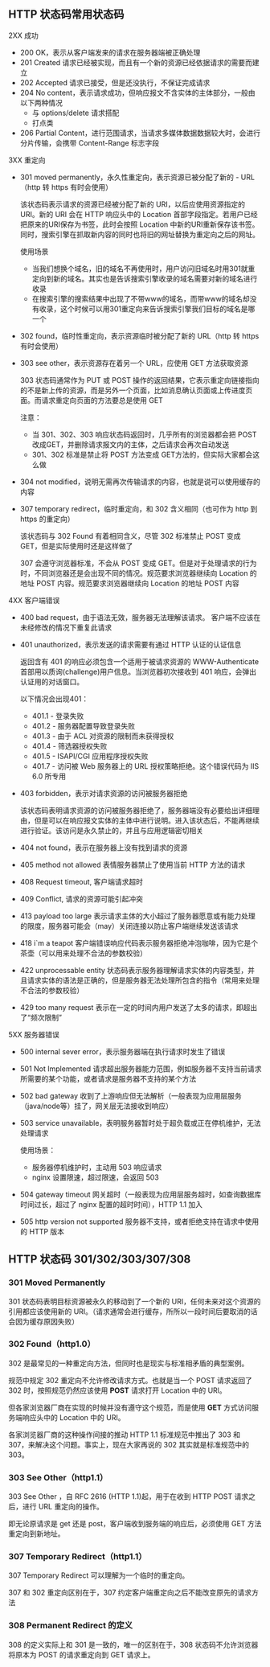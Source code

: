 ## HTTP 状态码常用状态码

2XX 成功

- 200 OK，表示从客户端发来的请求在服务器端被正确处理
- 201 Created 请求已经被实现，而且有一个新的资源已经依据请求的需要而建立
- 202 Accepted 请求已接受，但是还没执行，不保证完成请求
- 204 No content，表示请求成功，但响应报文不含实体的主体部分，一般由以下两种情况
    - 与 options/delete 请求搭配
    - 打点类
- 206 Partial Content，进行范围请求，当请求多媒体数据数据较大时，会进行分片传输，会携带 Content-Range 标志字段

3XX 重定向

- 301 moved permanently，永久性重定向，表示资源已被分配了新的 - URL （http 转 https 有时会使用）

    该状态码表示请求的资源已经被分配了新的 URI，以后应使用资源指定的 URI。新的 URI 会在 HTTP 响应头中的 Location 首部字段指定。若用户已经把原来的URI保存为书签，此时会按照 Location 中新的URI重新保存该书签。同时，搜索引擎在抓取新内容的同时也将旧的网址替换为重定向之后的网址。

    使用场景

    - 当我们想换个域名，旧的域名不再使用时，用户访问旧域名时用301就重定向到新的域名。其实也是告诉搜索引擎收录的域名需要对新的域名进行收录
    - 在搜索引擎的搜索结果中出现了不带www的域名，而带www的域名却没有收录，这个时候可以用301重定向来告诉搜索引擎我们目标的域名是哪一个


- 302 found，临时性重定向，表示资源临时被分配了新的 URL（http 转 https 有时会使用）
- 303 see other，表示资源存在着另一个 URL，应使用 GET 方法获取资源

    303 状态码通常作为 PUT 或 POST 操作的返回结果，它表示重定向链接指向的不是新上传的资源，而是另外一个页面，比如消息确认页面或上传进度页面。而请求重定向页面的方法要总是使用 GET
    
    注意：
    
    - 当 301、302、303 响应状态码返回时，几乎所有的浏览器都会把 POST 改成GET，并删除请求报文内的主体，之后请求会再次自动发送
    - 301、302 标准是禁止将 POST 方法变成 GET方法的，但实际大家都会这么做

- 304 not modified，说明无需再次传输请求的内容，也就是说可以使用缓存的内容
- 307 temporary redirect，临时重定向，和 302 含义相同（也可作为 http 到 https 的重定向）

    该状态码与 302 Found 有着相同含义，尽管 302 标准禁止 POST 变成 GET，但是实际使用时还是这样做了

    307 会遵守浏览器标准，不会从 POST 变成 GET。但是对于处理请求的行为时，不同浏览器还是会出现不同的情况。规范要求浏览器继续向 Location 的地址 POST 内容。规范要求浏览器继续向 Location 的地址 POST 内容

4XX 客户端错误

- 400 bad request，由于语法无效，服务器无法理解该请求。 客户端不应该在未经修改的情况下重复此请求
- 401 unauthorized，表示发送的请求需要有通过 HTTP 认证的认证信息

    返回含有 401 的响应必须包含一个适用于被请求资源的 WWW-Authenticate 首部用以质询(challenge)用户信息。当浏览器初次接收到 401 响应，会弹出认证用的对话窗口。
    
    以下情况会出现401：
    
    - 401.1 - 登录失败
    - 401.2 - 服务器配置导致登录失败
    - 401.3 - 由于 ACL 对资源的限制而未获得授权
    - 401.4 - 筛选器授权失败
    - 401.5 - ISAPI/CGI 应用程序授权失败
    - 401.7 - 访问被 Web 服务器上的 URL 授权策略拒绝。这个错误代码为 IIS 6.0 所专用

- 403 forbidden，表示对请求资源的访问被服务器拒绝

    该状态码表明请求资源的访问被服务器拒绝了，服务器端没有必要给出详细理由，但是可以在响应报文实体的主体中进行说明。进入该状态后，不能再继续进行验证。该访问是永久禁止的，并且与应用逻辑密切相关

- 404 not found，表示在服务器上没有找到请求的资源
- 405 method not allowed 表情服务器禁止了使用当前 HTTP 方法的请求
- 408 Request timeout, 客户端请求超时
- 409 Conflict, 请求的资源可能引起冲突
- 413 payload too large 表示请求主体的大小超过了服务器愿意或有能力处理的限度，服务器可能会（may）关闭连接以防止客户端继续发送该请求
- 418 i`m a teapot 客户端错误响应代码表示服务器拒绝冲泡咖啡，因为它是个茶壶（可以用来处理不合法的参数校验）
- 422 unprocessable entity 状态码表示服务器理解请求实体的内容类型，并且请求实体的语法是正确的，但是服务器无法处理所包含的指令（常用来处理不合法的参数校验）
- 429 too many request 表示在一定的时间内用户发送了太多的请求，即超出了“频次限制”

5XX 服务器错误

- 500 internal sever error，表示服务器端在执行请求时发生了错误
- 501 Not Implemented 请求超出服务器能力范围，例如服务器不支持当前请求所需要的某个功能，或者请求是服务器不支持的某个方法
- 502 bad gateway 收到了上游响应但无法解析（一般表现为应用层服务（java/node等）挂了，网关层无法接收到响应）
- 503 service unavailable，表明服务器暂时处于超负载或正在停机维护，无法处理请求

    使用场景：
    - 服务器停机维护时，主动用 503 响应请求
    - nginx 设置限速，超过限速，会返回 503

- 504 gateway timeout 网关超时（一般表现为应用层服务超时，如查询数据库时间过长，超过了 nginx 配置的超时时间），HTTP 1.1 加入
- 505 http version not supported 服务器不支持，或者拒绝支持在请求中使用的 HTTP 版本

## HTTP 状态码 301/302/303/307/308

### 301 Moved Permanently

301 状态码表明目标资源被永久的移动到了一个新的 URI，任何未来对这个资源的引用都应该使用新的 URI。（请求通常会进行缓存，所所以一段时间后要取消的话会因为缓存原因失败）

### 302 Found（http1.0）

302 是最常见的一种重定向方法，但同时也是现实与标准相矛盾的典型案例。

规范中规定 302 重定向不允许修改请求方式。也就是当一个 POST 请求返回了 302 时，按照规范仍然应该使用 **POST** 请求打开 Location 中的 URl。

但各家浏览器厂商在实现的时候并没有遵守这个规范，而是使用 **GET** 方式访问服务端响应头中的 Location 中的 URI。

各家浏览器厂商的这种操作间接的推动 HTTP 1.1 标准规范中推出了 303 和 307，来解决这个问题。事实上，现在大家再说的 302 其实就是标准规范中的 303。

### 303 See Other（http1.1）

303 See Other ，自 RFC 2616 (HTTP 1.1)起，用于在收到 HTTP POST 请求之后，进行 URL 重定向的操作。

即无论原请求是 get 还是 post，客户端收到服务端的响应后，必须使用 GET 方法重定向到新地址。

### 307 Temporary Redirect（http1.1）

307 Temporary Redirect 可以理解为一个临时的重定向。

307 和 302 重定向区别在于，307 约定客户端重定向之后不能改变原先的请求方法

### 308 Permanent Redirect 的定义

308 的定义实际上和 301 是一致的，唯一的区别在于，308 状态码不允许浏览器将原本为 POST 的请求重定向到 GET 请求上。
